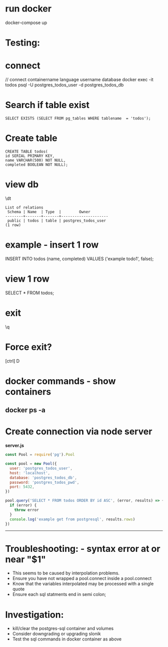 # run docker
docker-compose up 

# Testing:
# connect
// connect      containername  language username               database
docker exec -it todos          psql     -U postgres_todos_user -d postgres_todos_db

# Search if table exist
```
SELECT EXISTS (SELECT FROM pg_tables WHERE tablename  = 'todos');
```

# Create table
```
CREATE TABLE todos(
id SERIAL PRIMARY KEY,
name VARCHAR(500) NOT NULL,
completed BOOLEAN NOT NULL);
```

# view db
\dt

```
List of relations
 Schema | Name  | Type  |        Owner
--------+-------+-------+---------------------
 public | todos | table | postgres_todos_user
(1 row)
```

# example - insert 1 row
INSERT INTO todos (name, completed) VALUES ('example todo1', false);

# view 1 row
SELECT * FROM todos;

# exit
\q

# Force exit?
[ctrl] D 

# docker commands - show containers
docker ps -a
--------------------------------------------
# Create connection via node server
**server.js**
```js
const Pool = require('pg').Pool

const pool = new Pool({
  user: 'postgres_todos_user',
  host: 'localhost',
  database: 'postgres_todos_db',
  password: 'postgres_todos_pwd',
  port: 5432,
})

pool.query('SELECT * FROM todos ORDER BY id ASC', (error, results) => {
  if (error) {
    throw error
  }
  console.log('example get from postgresql', results.rows)
})
```

------------------------------------------
# Troubleshooting: - syntax error at or near "$1"
- This seems to be caused by interpolation problems.
- Ensure you have not wrapped a pool.connect inside a pool.connect
- Know that the variables interpolated may be processed with a single quote
- Ensure each sql statments end in semi colon;

# Investigation:
- kill/clear the postgres-sql container and volumes
- Consider downgrading or upgrading slonik
- Test the sql commands in docker container as above




